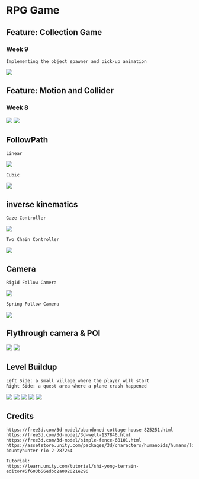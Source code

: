 # RPG Game
## Feature: Collection Game
### Week 9
```
Implementing the object spawner and pick-up animation
```
![](Screenshots/collecting.gif)
## Feature: Motion and Collider
### Week 8
![](Screenshots/walk.gif)
![](Screenshots/collide.gif)

## FollowPath
```
Linear
```
![](Screenshots/FollowPathLinear.gif)

```
Cubic
```
![](Screenshots/FollowPathCubic.gif)

## inverse kinematics
```
Gaze Controller
```
![](Screenshots/IK.gif)
```
Two Chain Controller
```
![](Screenshots/IK_two_chain.gif)

## Camera
```
Rigid Follow Camera
```
![](Screenshots/rigidCamera.gif)
```
Spring Follow Camera
```
![](Screenshots/springCamera.gif)

## Flythrough camera & POI
![](Screenshots/flythrough.gif)
![](Screenshots/tour.gif)

## Level Buildup
```
Left Side: a small village where the player will start
Right Side: a quest area where a plane crash happened
```
![](Screenshots/far_camera.png)
![](Screenshots/village.png)
![](Screenshots/houses.png)
![](Screenshots/fence.png)
![](Screenshots/plane.png)

## Credits
```
https://free3d.com/3d-model/abandoned-cottage-house-825251.html
https://free3d.com/3d-model/3d-well-137846.html
https://free3d.com/3d-model/simple-fence-68101.html
https://assetstore.unity.com/packages/3d/characters/humanoids/humans/lowpoly-bountyhunter-rio-2-287264

Tutorial:
https://learn.unity.com/tutorial/shi-yong-terrain-editor#5f603b56edbc2a002021e296
```

